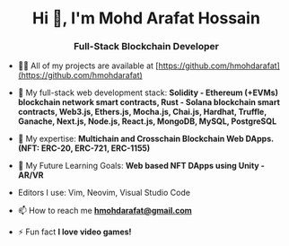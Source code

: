 <h1 align="center">Hi 👋, I'm Mohd Arafat Hossain</h1>
<h3 align="center">Full-Stack Blockchain Developer</h3>

- 👨‍💻 All of my projects are available at [https://github.com/hmohdarafat](https://github.com/hmohdarafat)

- 💬 My full-stack web development stack: **Solidity - Ethereum (+EVMs) blockchain network smart contracts, Rust - Solana blockchain smart contracts, Web3.js, Ethers.js, Mocha.js, Chai.js, Hardhat, Truffle, Ganache, Next.js, Node.js, React.js, MongoDB, MySQL, PostgreSQL**
- 💬 My expertise: **Multichain and Crosschain Blockchain Web DApps. (NFT: ERC-20, ERC-721, ERC-1155)**
- 💬 My Future Learning Goals: **Web based NFT DApps using Unity - AR/VR**

- Editors I use: Vim, Neovim, Visual Studio Code

- 📫 How to reach me **hmohdarafat@gmail.com**

- ⚡ Fun fact **I love video games!**
